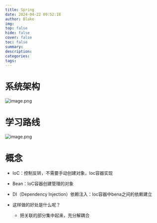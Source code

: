 ```yaml
---
title: Spring
date: 2024-04-22 09:52:18
author: Blake
img: 
top: false
hide: false
cover: false
toc: false
summary: 
description: 
categories: 
tags:
---
```

# 系统架构
![image.png](https://i0.hdslb.com/bfs/article/5788d69360f0c315a287c29b864f3a4e441011616.png)
# 学习路线
![image.png](https://i0.hdslb.com/bfs/article/828296a53083857257e6ff8be154f803441011616.png)

# 概念
- IoC：控制反转，不需要手动创建对象，Ioc容器实现
- Bean：IoC容器创建管理的对象
- DI（Dependency Injection）依赖注入：Ioc容器中bena之间的依赖建立

- 这样做的好处是什么呢？
	- 把关联的部分集中起来，充分解耦合